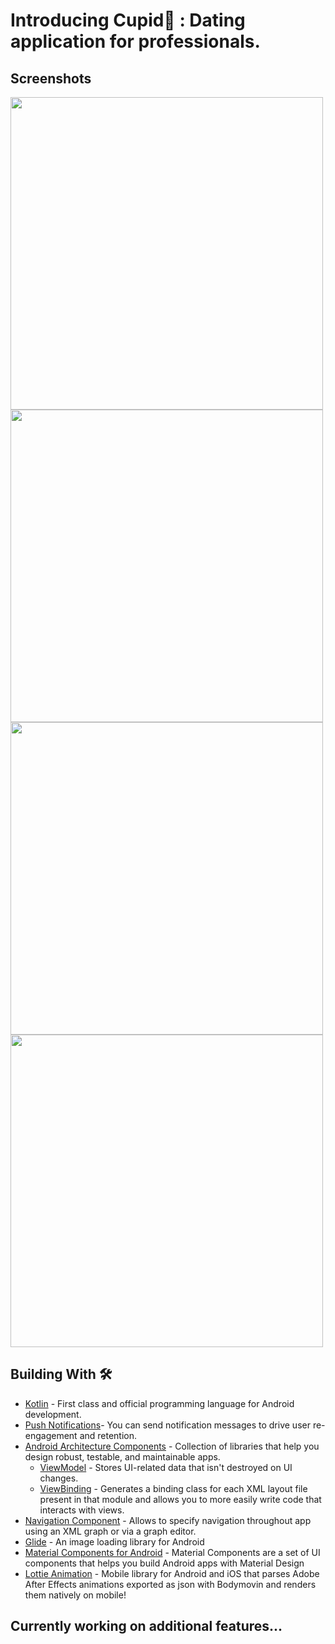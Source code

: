 # Introducing Cupid👼 : Dating application for professionals.

## Screenshots
<p>
<img src="https://github.com/ShivangeeRajput/Cupid/assets/100294737/baf7be3b-de7b-4505-ac6a-05d91924df7c.jpg" height="500" >
<img src="https://github.com/ShivangeeRajput/Cupid/assets/100294737/70fd2194-043c-466f-bf7e-1eb0bfa06ccb.jpg" height="500" >
<img src="https://github.com/ShivangeeRajput/Cupid/assets/100294737/b04a7d72-5c71-4d82-b388-c1b9d4a37d86.jpg" height="500" >  
  <img src="https://github.com/ShivangeeRajput/Cupid/assets/100294737/5f3ff0cc-ac09-4ad6-bf46-d813571bbc84.jpg" height="500" >
</p>

## Building With 🛠
  
- [Kotlin](https://kotlinlang.org/) - First class and official programming language for Android development.
- [Push Notifications](https://firebase.google.com/docs/cloud-messaging)- You can send notification messages to drive user re-engagement and retention.
- [Android Architecture Components](https://developer.android.com/topic/libraries/architecture) - Collection of libraries that help you design robust, testable, and maintainable apps.
  - [ViewModel](https://developer.android.com/topic/libraries/architecture/viewmodel) - Stores UI-related data that isn't destroyed on UI changes. 
  - [ViewBinding](https://developer.android.com/topic/libraries/view-binding) - Generates a binding class for each XML layout file present in that module and allows you to more easily write code that interacts with views.
- [Navigation Component](https://developer.android.com/guide/navigation) - Allows to specify navigation throughout app using an XML graph or via a graph editor.
- [Glide](https://github.com/bumptech/glide) - An image loading library for Android
- [Material Components for Android](https://github.com/material-components/material-components-android) - Material Components are a set of UI components that helps you build Android apps with Material Design
- [Lottie Animation](https://github.com/airbnb/lottie-android) - Mobile library for Android and iOS that parses Adobe After Effects animations exported as json with Bodymovin and renders them natively on mobile!

## Currently working on additional features...
